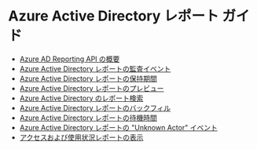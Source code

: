 <properties
   pageTitle="Azure Active Directory レポート ガイド | Microsoft Azure"
   description="Azure Active Directory レポートに関するすべての記事を含むガイド"
   services="active-directory"
   documentationCenter=""
   authors="dhanyahk"
   manager="mbaldwin"
   editor=""/>

<tags
   ms.service="active-directory"
   ms.devlang="na"
   ms.topic="article"
   ms.tgt_pltfrm="na"
   ms.workload="identity"
   ms.date="09/16/2016"
   ms.author="dhanyahk"/>


# Azure Active Directory レポート ガイド

 - [Azure AD Reporting API の概要](active-directory-reporting-api-getting-started.md)
 - [Azure Active Directory レポートの監査イベント](active-directory-reporting-audit-events.md)
 - [Azure Active Directory レポートの保持期間](active-directory-reporting-retention.md)
 - [Azure Active Directory レポートのプレビュー](active-directory-reporting-previews.md)
 - [Azure Active Directory のレポート検索](active-directory-reporting-search.md)
 - [Azure Active Directory レポートのバックフィル](active-directory-reporting-backfill.md)
 - [Azure Active Directory レポートの待機時間](active-directory-reporting-latencies.md)
 - [Azure Active Directory レポートの "Unknown Actor" イベント](active-directory-reporting-unknown-actor.md)
 - [アクセスおよび使用状況レポートの表示](active-directory-view-access-usage-reports.md)

<!---HONumber=AcomDC_0921_2016-->